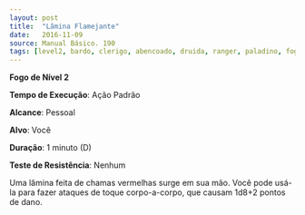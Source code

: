 ```yaml
---
layout: post
title:  "Lâmina Flamejante"
date:   2016-11-09
source: Manual Básico. 190
tags: [level2, bardo, clerigo, abencoado, druida, ranger, paladino, fogo, padrao, pessoal, voce, minuto, nenhum, dano]
---
```


**Fogo de Nível 2**

**Tempo de Execução**: Ação Padrão

**Alcance**: Pessoal

**Alvo**: Você

**Duração**: 1 minuto (D)

**Teste de Resistência**: Nenhum

Uma lâmina feita de chamas vermelhas surge em sua mão. Você pode usá-la para fazer ataques de toque corpo-a-corpo, que causam 1d8+2 pontos de dano.
